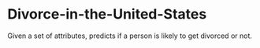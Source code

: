 # Divorce-in-the-United-States
Given a set of attributes, predicts if a person is likely to get divorced or not.
